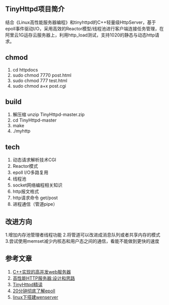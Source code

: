 ## TinyHttpd项目简介
结合《Linux高性能服务器编程》和tinyhttpd的C++轻量级HttpServer，基于epoll事件驱动I/O，采用高效的Reactor模型/线程池进行客户端连接任务管理，在阿里云1G运存云服务器上，利用http_load测试，支持1020的静态与动态http请求。

## chmod

1. cd httpdocs
2. sudo chmod 7770 post.html
3. sudo chmod 777 test.html
4. sudo chmod a+x post.cgi

## build

1. 解压缩 unzip TinyHttpd-master.zip
2. cd TinyHttpd-master
3. make
4. ./myhttp

## tech

1. 动态请求解析技术CGI
2. Reactor模式
3. epoll I/O多路复用
4. 线程池
5. socket网络编程相关知识
6. http报文格式
7. http请求命令 get/post
8. 进程通信（管道pipe）

## 改进方向

1.增加内存池管理者线程功能
2.将管道可以改进成消息队列或者共享内存的模式
3.尝试使用memset减少内核态和用户态之间的通信，看能不能做到更快的速度

## 参考文章

1. [C++实现的高并发web服务器](https://github.com/Fizell/webServer)
2. [高性能HTTP服务器:设计和思路](https://blog.csdn.net/qq_41111491/article/details/104288554)
3. [TinyHttpd精读](https://www.cnblogs.com/nengm1988/p/7816618.html)
4. [20分钟彻底了解epoll](https://www.debugger.wiki/article/html/1554202800691456)
5. [linux下搭建wenserver](https://github.com/qinguoyi/TinyWebServer)

